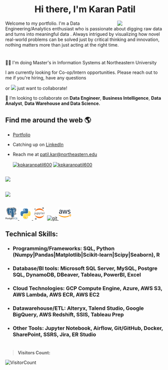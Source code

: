 <h1 align="center">Hi there, I'm Karan Patil</h1>

<img align='right' src='https://github.com/kpkaranpatil600/KaranPatil/blob/main/data.gif' width='150"'>
Welcome to my portfolio. I'm a Data Engineering/Analytics enthusiast who is passionate about digging raw data and turns into meaningful data . Always intrigued by visualizing how novel real-world problems can be solved just by critical thinking and innovation, nothing matters more than just acting at the right time. 

#

👨‍🎓 I'm doing Master's in Information Systems at Northeastern University

I am currently looking for Co-op/Intern opportunities. Please reach out to me if you're hiring, have any questions 
 
 or  <img src="https://github.com/kpkaranpatil600/KaranPatil/blob/main/friends.png" width="70px">  just want to collaborate!

👯 I’m looking to collaborate on **Data Engineer**, **Business Intelligence**, **Data Analyst**, **Data Warehouse and Data Science.**


## Find me around the web 🌎
- <a href="https://kpkaranpatil600.github.io/">Portfolio</a>‍ </h3>
- Catching up on <a href="https://www.linkedin.com/in/kpkaranpatil600/">LinkedIn</a> </h3>
- Reach me at <a href = "mailto: patil.kar@northeastern.edu">patil.kar@northeastern.edu</a>  </h3>

  <a href="https://www.hackerrank.com/kpkaranpatil600" target="blank"><img align="center" src="https://cdn.jsdelivr.net/npm/simple-icons@3.0.1/icons/hackerrank.svg" alt="kpkaranpatil600" height="30" width="40" /></a>
  <a href="https://leetcode.com/kpkaranpatil600/" target="blank"><img align="center" src="https://cdn.jsdelivr.net/npm/simple-icons@3.0.1/icons/leetcode.svg" alt="kpkaranpatil600" height="30" width="40" /></a>
</p>



## 
<a href="https://github.com/kpkaranpatil600">
  <img height="180em" src="https://github-readme-stats.vercel.app/api?username=kpkaranpatil600&theme=buefy&show_icons=true" />

  ## 
  <img height="180em" src="https://github-readme-stats.vercel.app/api/top-langs/?username=kpkaranpatil600&theme=buefy&layout=compact" />
</a>

## 
 

 <a href="https://www.postgresql.org" target="_blank"> <img src="https://raw.githubusercontent.com/devicons/devicon/master/icons/postgresql/postgresql-original-wordmark.svg" alt="postgresql" width="40" height="40"/> </a>  <a href="https://www.python.org" target="_blank"> <img src="https://raw.githubusercontent.com/devicons/devicon/master/icons/python/python-original.svg" alt="python" width="40" height="40"/> </a> 
 <img height="40" src="https://raw.githubusercontent.com/github/explore/80688e429a7d4ef2fca1e82350fe8e3517d3494d/topics/jupyter-notebook/jupyter-notebook.png">
    <a href="https://git-scm.com/" target="_blank"> <img src="https://www.vectorlogo.zone/logos/git-scm/git-scm-icon.svg" alt="git" width="40" height="40"/> </a>
    <a href="https://aws.amazon.com" target="_blank"> <img src="https://raw.githubusercontent.com/devicons/devicon/master/icons/amazonwebservices/amazonwebservices-original-wordmark.svg" alt="aws" width="40" height="40"/> </a>  

   


 ## Technical Skills:

*  ### **Programming/Frameworks:** SQL, Python (Numpy|Pandas|Matplotlib|Scikit-learn|Scipy|Seaborn), R
* ### **Database/BI tools:** Microsoft SQL Server, MySQL, Postgre SQL, DynamoDB, DBeaver, Tableau, PowerBI, Excel 
* ### **Cloud Technologies:** GCP Compute Engine, Azure, AWS S3, AWS Lambda, AWS ECR, AWS EC2
* ### **Datawarehouse/ETL:** Alteryx, Talend Studio, Google BigQuery, AWS Redshift, SSIS, Tableau Prep
* ### **Other Tools:** Jupyter Notebook, Airflow, Git/GitHub, Docker, SharePoint, SSRS, Jira, ER Studio

#

> **Visitors Count:**


 ![VisitorCount](https://profile-counter.glitch.me/{kpkaranpatil600}/count.svg) </h1>
